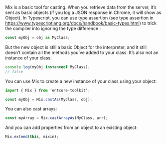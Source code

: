 Mix is a basic tool for casting. When you retrieve data from the server, it’s sent as basic objects (if you log a JSON response in Chrome, it will show as Object). In Typescript, you can use type assertion (see type assertion in <https://www.typescriptlang.org/docs/handbook/basic-types.html>) to trick the compiler into ignoring the type difference :

``` typescript
const myObj = obj as MyClass;
```

But the new object is still a basic Object for the interpreter, and it still doesn’t contain all the methods you’ve added to your class. It’s also not an instance of your class:

``` typescript
console.log(myObj instanceof MyClass);
// false
```

You can use Mix to create a new instance of your class using your object:

``` typescript
import { Mix } from ‘entcore-toolkit’;

const myObj = Mix.castAs(MyClass, obj);
```

You can also cast arrays:

``` typescript
const myArray = Mix.castArrayAs(MyClass, arr);
```

And you can add properties from an object to an existing object:

``` typescript
Mix.extend(this, mixin);
```
